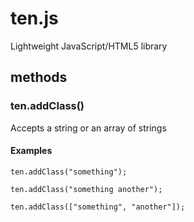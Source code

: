ten.js
======

Lightweight JavaScript/HTML5 library

## methods
### ten.addClass()
Accepts a string or an array of strings
#### Examples
```
ten.addClass("something");
```
```
ten.addClass("something another");
```
```
ten.addClass(["something", "another"]);
```
